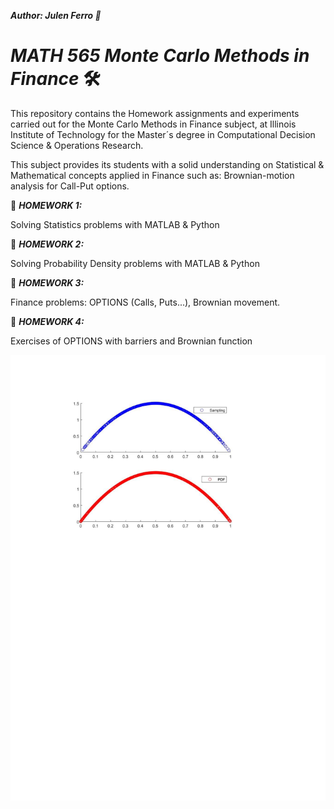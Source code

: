 ***Author: Julen Ferro 🚗***

# ***_MATH 565 Monte Carlo Methods in Finance_*** 🛠️

This repository contains the Homework assignments and experiments carried out for the Monte Carlo Methods in Finance subject, at Illinois Institute of Technology for the Master´s degree in Computational Decision Science & Operations Research.

This subject provides its students with a solid understanding on Statistical & Mathematical concepts applied in Finance such as: Brownian-motion analysis for Call-Put options.

📁 ***_HOMEWORK 1:_***

Solving Statistics problems with MATLAB & Python

📁 ***_HOMEWORK 2:_***

Solving Probability Density problems with MATLAB & Python


📁 ***_HOMEWORK 3:_***

Finance problems: OPTIONS (Calls, Puts...), Brownian movement.

📁 ***_HOMEWORK 4:_***

Exercises of OPTIONS with barriers and Brownian function

<img src="https://github.com/ferriitoo/MATH565-Monte-Carlo-Methods-in-Finance-Public/blob/main/descarga.png" width="1000"/>




